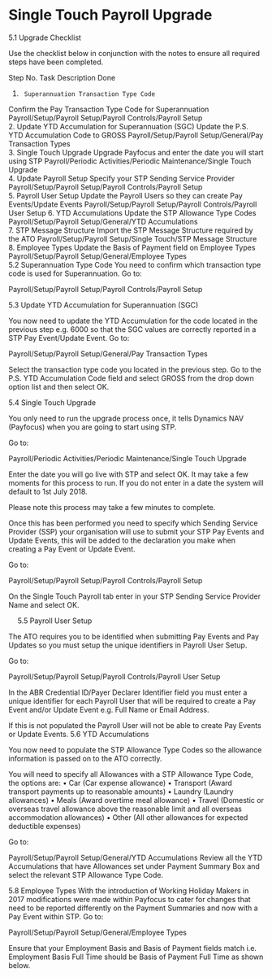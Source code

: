 # Single Touch Payroll Upgrade

5.1	Upgrade Checklist

Use the checklist below in conjunction with the notes to ensure all required steps have been completed.

Step No.	Task Description	Done
1.		Superannuation Transaction Type Code
Confirm the Pay Transaction Type Code for Superannuation
Payroll/Setup/Payroll Setup/Payroll Controls/Payroll Setup 	
2.		Update YTD Accumulation for Superannuation (SGC)
Update the P.S. YTD Accumulation Code to GROSS
Payroll/Setup/Payroll Setup/General/Pay Transaction Types	
3.		Single Touch Upgrade
Upgrade Payfocus and enter the date you will start using STP
Payroll/Periodic Activities/Periodic Maintenance/Single Touch Upgrade 	
4.		Update Payroll Setup
Specify your STP Sending Service Provider
Payroll/Setup/Payroll Setup/Payroll Controls/Payroll Setup	
5.		Payroll User Setup
Update the Payroll Users so they can create Pay Events/Update Events
Payroll/Setup/Payroll Setup/Payroll Controls/Payroll User Setup	
6.		YTD Accumulations
Update the STP Allowance Type Codes
Payroll/Setup/Payroll Setup/General/YTD Accumulations	
7.		STP Message Structure
Import the STP Message Structure required by the ATO
Payroll/Setup/Payroll Setup/Single Touch/STP Message Structure	
8.		Employee Types
Update the Basis of Payment field on Employee Types
Payroll/Setup/Payroll Setup/General/Employee Types	
5.2	Superannuation Type Code
You need to confirm which transaction type code is used for Superannuation.
Go to:

 Payroll/Setup/Payroll Setup/Payroll Controls/Payroll Setup 

 

5.3	Update YTD Accumulation for Superannuation (SGC)

You now need to update the YTD Accumulation for the code located in the previous step e.g. 6000 so that the SGC values are correctly reported in a STP Pay Event/Update Event.
Go to:

Payroll/Setup/Payroll Setup/General/Pay Transaction Types

Select the transaction type code you located in the previous step.
Go to the P.S. YTD Accumulation Code field and select GROSS from the drop down option list and then select OK.

 

5.4	Single Touch Upgrade

You only need to run the upgrade process once, it tells Dynamics NAV (Payfocus) when you are going to start using STP.

Go to:

Payroll/Periodic Activities/Periodic Maintenance/Single Touch Upgrade

Enter the date you will go live with STP and select OK. It may take a few moments for this process to run. If you do not enter in a date the system will default to 1st July 2018.

Please note this process may take a few minutes to complete.

 

Once this has been performed you need to specify which Sending Service Provider (SSP) your organisation will use to submit your STP Pay Events and Update Events, this will be added to the declaration you make when creating a Pay Event or Update Event.

Go to:

Payroll/Setup/Payroll Setup/Payroll Controls/Payroll Setup

On the Single Touch Payroll tab enter in your STP Sending Service Provider Name and select OK.

 
 
5.5	Payroll User Setup

The ATO requires you to be identified when submitting Pay Events and Pay Updates so you must setup the unique identifiers in Payroll User Setup.

Go to:

Payroll/Setup/Payroll Setup/Payroll Controls/Payroll User Setup
 

In the ABR Credential ID/Payer Declarer Identifier field you must enter a unique identifier for each Payroll User that will be required to create a Pay Event and/or Update Event e.g. Full Name or Email Address.

If this is not populated the Payroll User will not be able to create Pay Events or Update Events.
5.6	YTD Accumulations

You now need to populate the STP Allowance Type Codes so the allowance information is passed on to the ATO correctly.

You will need to specify all Allowances with a STP Allowance Type Code, the options are:
•	Car (Car expense allowance)
•	Transport (Award transport payments up to reasonable amounts)
•	Laundry (Laundry allowances)
•	Meals (Award overtime meal allowance)
•	Travel (Domestic or overseas travel allowance above the reasonable limit and all overseas accommodation allowances)
•	Other (All other allowances for expected deductible expenses)

Go to:

Payroll/Setup/Payroll Setup/General/YTD Accumulations
Review all the YTD Accumulations that have Allowances set under Payment Summary Box and select the relevant STP Allowance Type Code.

 5.8	Employee Types
With the introduction of Working Holiday Makers in 2017 modifications were made within Payfocus to cater for changes that need to be reported differently on the Payment Summaries and now with a Pay Event within STP. Go to:

Payroll/Setup/Payroll Setup/General/Employee Types

Ensure that your Employment Basis and Basis of Payment fields match i.e. Employment Basis Full Time should be Basis of Payment Full Time as shown below.

 


